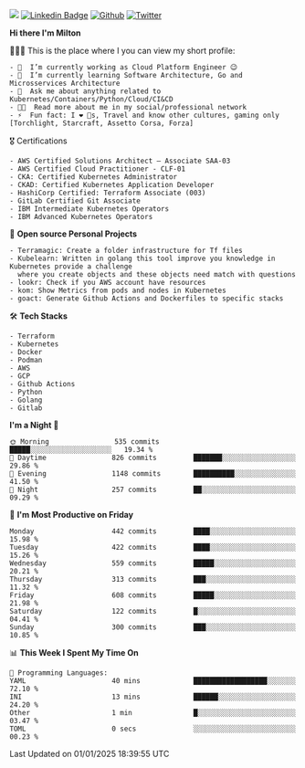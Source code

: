 ![](https://komarev.com/ghpvc/?username=miltlima&color=blueviolet) [![Linkedin Badge](https://img.shields.io/badge/-LinkedIn-blue?style=flat-square&logo=Linkedin&logoColor=white&link=https://www.linkedin.com/in/miltonlimaj/)](https://www.linkedin.com/in/miltonlimaj/) [![Github](https://img.shields.io/github/followers/miltlima?style=social)](https://github.com/miltlima?tab=followers) [![Twitter](https://img.shields.io/twitter/follow/milt_lima?style=social)](https://twitter.com/milt_lima)
 


     
**Hi there I'm Milton**

👨🏽‍💻 This is the place where I you can view my short profile:
```text
- 🔭  I’m currently working as Cloud Platform Engineer 😉
- 🌱  I’m currently learning Software Architecture, Go and Microsservices Architecture
- 💬  Ask me about anything related to Kubernetes/Containers/Python/Cloud/CI&CD
- 👨‍💻  Read more about me in my social/professional network
- ⚡  Fun fact: I ❤️ 🐶s, Travel and know other cultures, gaming only [Torchlight, Starcraft, Assetto Corsa, Forza]
```
🎖 Certifications
```text
- AWS Certified Solutions Architect – Associate SAA-03
- AWS Certified Cloud Practitioner - CLF-01
- CKA: Certified Kubernetes Administrator
- CKAD: Certified Kubernetes Application Developer
- HashiCorp Certified: Terraform Associate (003)
- GitLab Certified Git Associate
- IBM Intermediate Kubernetes Operators
- IBM Advanced Kubernetes Operators
```
📐 **Open source Personal Projects**

```text
- Terramagic: Create a folder infrastructure for Tf files
- Kubelearn: Written in golang this tool improve you knowledge in Kubernetes provide a challenge
  where you create objects and these objects need match with questions
- lookr: Check if you AWS account have resources
- kom: Show Metrics from pods and nodes in Kubernetes
- goact: Generate Github Actions and Dockerfiles to specific stacks
```
🛠 **Tech Stacks**

```text
- Terraform
- Kubernetes
- Docker
- Podman
- AWS
- GCP
- Github Actions
- Python
- Golang
- Gitlab
```         

<!--START_SECTION:waka-->
**I'm a Night 🦉** 

```text
🌞 Morning                535 commits         █████░░░░░░░░░░░░░░░░░░░░   19.34 % 
🌆 Daytime                826 commits         ███████░░░░░░░░░░░░░░░░░░   29.86 % 
🌃 Evening                1148 commits        ██████████░░░░░░░░░░░░░░░   41.50 % 
🌙 Night                  257 commits         ██░░░░░░░░░░░░░░░░░░░░░░░   09.29 % 
```
📅 **I'm Most Productive on Friday** 

```text
Monday                   442 commits         ████░░░░░░░░░░░░░░░░░░░░░   15.98 % 
Tuesday                  422 commits         ████░░░░░░░░░░░░░░░░░░░░░   15.26 % 
Wednesday                559 commits         █████░░░░░░░░░░░░░░░░░░░░   20.21 % 
Thursday                 313 commits         ███░░░░░░░░░░░░░░░░░░░░░░   11.32 % 
Friday                   608 commits         █████░░░░░░░░░░░░░░░░░░░░   21.98 % 
Saturday                 122 commits         █░░░░░░░░░░░░░░░░░░░░░░░░   04.41 % 
Sunday                   300 commits         ███░░░░░░░░░░░░░░░░░░░░░░   10.85 % 
```


📊 **This Week I Spent My Time On** 

```text
💬 Programming Languages: 
YAML                     40 mins             ██████████████████░░░░░░░   72.10 % 
INI                      13 mins             ██████░░░░░░░░░░░░░░░░░░░   24.20 % 
Other                    1 min               █░░░░░░░░░░░░░░░░░░░░░░░░   03.47 % 
TOML                     0 secs              ░░░░░░░░░░░░░░░░░░░░░░░░░   00.23 % 
```


 Last Updated on 01/01/2025 18:39:55 UTC
<!--END_SECTION:waka-->
